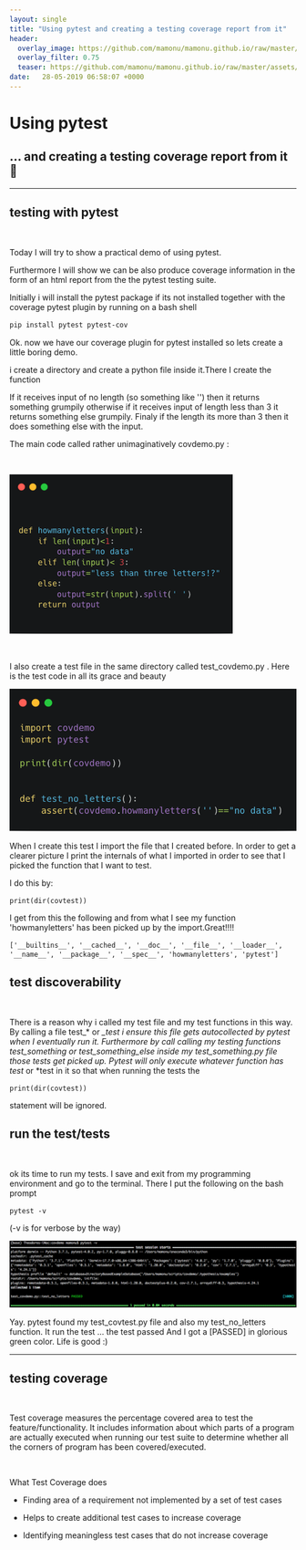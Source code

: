```yaml
---
layout: single
title: "Using pytest and creating a testing coverage report from it"
header:
  overlay_image: https://github.com/mamonu/mamonu.github.io/raw/master/assets/hypt/QA_Glitch.gif
  overlay_filter: 0.75
  teaser: https://github.com/mamonu/mamonu.github.io/raw/master/assets/hypt/QA_Glitch.gif
date:   28-05-2019 06:58:07 +0000
---
```


# Using pytest 
## ... and creating a testing coverage report from it  🐞


---

## testing with pytest 
<br /> 

Today I will try to show a practical demo of using pytest.

Furthermore I will show we can be also produce coverage information in the form of an html report from the the pytest testing suite.

Initially i will install the pytest package if its not installed together with the coverage pytest plugin by running on a bash shell

```bash
pip install pytest pytest-cov
```

Ok. now we have our coverage plugin for pytest installed so lets create a little boring demo.

i create a directory and create a python file inside it.There I create the function

If it receives input of no length (so something like '') then it returns something grumpily
otherwise if it receives input of length less than 3 it returns something else grumpily.
Finaly if the length its more than 3 then it does something else with the input.


The main code called rather unimaginatively covdemo.py :  

<br /> 

![calc app](https://raw.githubusercontent.com/mamonu/mamonu.github.io/master/assets/hypt/covdemo.png)

<br /> 


I also create a test file in the same directory called test_covdemo.py . Here is the test code in all its grace and beauty 

![calc app](https://raw.githubusercontent.com/mamonu/mamonu.github.io/master/assets/hypt/covdemotest.png)


When I create this test I import the file that I created before.
In order to get a clearer picture I print the internals of what I imported in order to see
that I picked the function that I want to test.

I do this by:

```
print(dir(covtest))
```

I get from this the following and from what I see my function 'howmanyletters' has been picked up by the import.Great!!!!

```
['__builtins__', '__cached__', '__doc__', '__file__', '__loader__', '__name__', '__package__', '__spec__', 'howmanyletters', 'pytest']
```


## test discoverability
<br /> 

There is a reason why i called my test file and my test functions in this way. By calling a file test_* or *_test i ensure this file gets autocollected by pytest when I eventually run it. Furthermore by call 
calling my testing functions test_something or test_something_else inside my test_something.py file those tests get picked up. 
Pytest will only execute whatever function has test* or *test in it so that when running the tests the

```
print(dir(covtest))
``` 
statement will be ignored.


## run the test/tests 

<br /> 

ok its time to run my tests. I save and exit from my programming environment and go to the terminal.
There I put the following on the bash prompt

```
pytest -v
``` 

(-v is for verbose by the way)

![calc app](https://raw.githubusercontent.com/mamonu/mamonu.github.io/master/assets/hypt/cov-pytest-v1.png)

Yay. pytest found my test_covtest.py file and also my test_no_letters function. It run the test ... the test passed
And I got a [PASSED] in glorious green color. Life is good :)



---

## testing coverage


<br /> 


Test coverage measures the percentage covered area to test the feature/functionality. 
It includes information about which parts of a program are actually executed when running our test suite to 
determine whether all the corners of program has been covered/executed.

<br /> 

What Test Coverage does

* Finding area of a requirement not implemented by a set of test cases

* Helps to create additional test cases to increase coverage

* Identifying meaningless test cases that do not increase coverage













